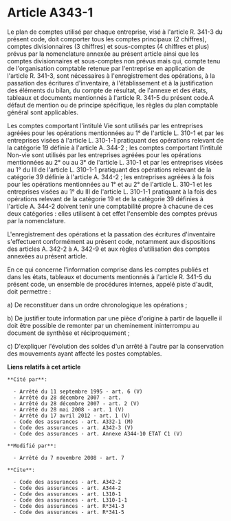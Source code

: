 # Article A343-1

Le plan de comptes utilisé par chaque entreprise, visé à l'article R. 341-3 du présent code, doit comporter tous les comptes
principaux (2 chiffres), comptes divisionnaires (3 chiffres) et sous-comptes (4 chiffres et plus) prévus par la nomenclature
annexée au présent article ainsi que les comptes divisionnaires et sous-comptes non prévus mais qui, compte tenu de
l'organisation comptable retenue par l'entreprise en application de l'article R. 341-3, sont nécessaires à l'enregistrement
des opérations, à la passation des écritures d'inventaire, à l'établissement et à la justification des éléments du bilan, du
compte de résultat, de l'annexe et des états, tableaux et documents mentionnés à l'article R. 341-5 du présent code.A défaut
de mention ou de principe spécifique, les règles du plan comptable général sont applicables. 

Les comptes comportant l'intitulé Vie sont utilisés par les entreprises agréées pour les opérations mentionnées au 1° de
l'article L. 310-1 et par les entreprises visées à l'article L. 310-1-1 pratiquant des opérations relevant de la catégorie 19
définie à l'article A. 344-2 ; les comptes comportant l'intitulé Non-vie sont utilisés par les entreprises agréées pour les
opérations mentionnées au 2° ou au 3° de l'article L. 310-1 et par les entreprises visées au 1° du III de l'article L.
310-1-1 pratiquant des opérations relevant de la catégorie 39 définie à l'article A. 344-2 ; les entreprises agréées à la
fois pour les opérations mentionnées au 1° et au 2° de l'article L. 310-1 et les entreprises visées au 1° du III de l'article
L. 310-1-1 pratiquant à la fois des opérations relevant de la catégorie 19 et de la catégorie 39 définies à l'article A.
344-2 doivent tenir une comptabilité propre à chacune de ces deux catégories : elles utilisent à cet effet l'ensemble des
comptes prévus par la nomenclature.

L'enregistrement des opérations et la passation des écritures d'inventaire s'effectuent conformément au présent code,
notamment aux dispositions des articles A. 342-2 à A. 342-9 et aux règles d'utilisation des comptes annexées au présent
article. 

En ce qui concerne l'information comprise dans les comptes publiés et dans les états, tableaux et documents mentionnés à
l'article R. 341-5 du présent code, un ensemble de procédures internes, appelé piste d'audit, doit permettre : 

a) De reconstituer dans un ordre chronologique les opérations ; 

b) De justifier toute information par une pièce d'origine à partir de laquelle il doit être possible de remonter par un
cheminement ininterrompu au document de synthèse et réciproquement ; 

c) D'expliquer l'évolution des soldes d'un arrêté à l'autre par la conservation des mouvements ayant affecté les postes
comptables.

**Liens relatifs à cet article**

	**Cité par**:

	  - Arrêté du 11 septembre 1995 - art. 6 (V)
	  - Arrêté du 28 décembre 2007 - art.
	  - Arrêté du 28 décembre 2007 - art. 2 (V)
	  - Arrêté du 28 mai 2008 - art. 1 (V)
	  - Arrêté du 17 avril 2012 - art. 1 (V)
	  - Code des assurances - art. A332-1 (M)
	  - Code des assurances - art. A342-3 (V)
	  - Code des assurances - art. Annexe A344-10 ETAT C1 (V)

	**Modifié par**:

	  - Arrêté du 7 novembre 2008 - art. 7

	**Cite**:

	  - Code des assurances - art. A342-2
	  - Code des assurances - art. A344-2
	  - Code des assurances - art. L310-1
	  - Code des assurances - art. L310-1-1
	  - Code des assurances - art. R*341-3
	  - Code des assurances - art. R*341-5
